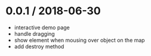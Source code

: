 
0.0.1 / 2018-06-30
==================

 * interactive demo page
 * handle dragging
 * show element when mousing over object on the map
 * add destroy method

